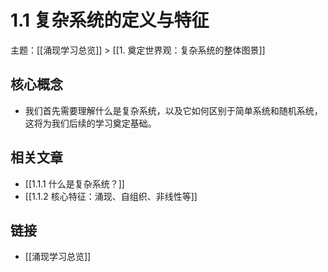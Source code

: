 # 1.1 复杂系统的定义与特征

主题：[[涌现学习总览]] > [[1. 奠定世界观：复杂系统的整体图景]]

## 核心概念

- 我们首先需要理解什么是复杂系统，以及它如何区别于简单系统和随机系统，这将为我们后续的学习奠定基础。

## 相关文章

- [[1.1.1 什么是复杂系统？]]
- [[1.1.2 核心特征：涌现、自组织、非线性等]]

## 链接

- [[涌现学习总览]]
